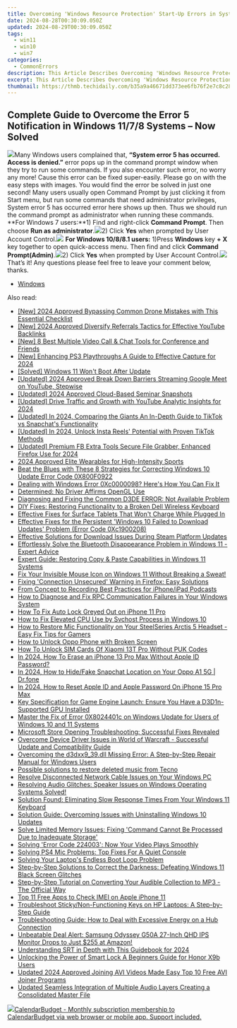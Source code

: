 ```yaml
---
title: Overcoming 'Windows Resource Protection' Start-Up Errors in System File Checker Scans
date: 2024-08-28T00:30:09.050Z
updated: 2024-08-29T00:30:09.050Z
tags:
  - win11
  - win10
  - win7
categories:
  - CommonErrors
description: This Article Describes Overcoming 'Windows Resource Protection' Start-Up Errors in System File Checker Scans
excerpt: This Article Describes Overcoming 'Windows Resource Protection' Start-Up Errors in System File Checker Scans
thumbnail: https://thmb.techidaily.com/b35a9a46671dd373ee6fb76f2e7c8c289a52fdab2f2b7f6dd74a2f0921700773.jpg
---
```


## Complete Guide to Overcome the Error 5 Notification in Windows 11/7/8 Systems – Now Solved

![](https://images.drivereasy.com/wp-content/uploads/2017/05/1-21.jpg)Many Windows users complained that,   **“System error 5 has occurred. Access is denied.”** error pops up in the command prompt window when they try to run some commands. If you also encounter such error, no worry any more! Cause this error can be fixed super-easily. Please go on with the easy steps with images. You would find the error be solved in just one second! Many users usually open Command Prompt by just clicking it from Start menu, but run some commands that need  administrator privileges, System error 5 has occurred error here shows up then. Thus we should run the command prompt as administrator when running these commands. **For Windows 7 users:**1) Find and right-click **Command Prompt**. Then choose **Run as administrator**.![](https://images.drivereasy.com/wp-content/uploads/2017/05/2-23.jpg)2) Click **Yes** when prompted by User Account Control.![](https://images.drivereasy.com/wp-content/uploads/2017/05/5-18.jpg) **For Windows 10/8/8.1 users:** 1)Press **Windows** key **\+** **X** key together to open quick-access menu. Then find and click **Command Prompt(Admin)**.![](https://images.drivereasy.com/wp-content/uploads/2017/05/3-22.jpg)2) Click **Yes** when prompted by User Account Control.![](https://images.drivereasy.com/wp-content/uploads/2017/05/4-26.jpg)That’s it! Any questions please feel free to leave your comment below, thanks.

* [Windows](https://tools.techidaily.com/drivereasy/download/)

<ins class="adsbygoogle"
     style="display:block"
     data-ad-format="autorelaxed"
     data-ad-client="ca-pub-7571918770474297"
     data-ad-slot="1223367746"></ins>



<ins class="adsbygoogle"
     style="display:block"
     data-ad-client="ca-pub-7571918770474297"
     data-ad-slot="8358498916"
     data-ad-format="auto"
     data-full-width-responsive="true"></ins>

<span class="atpl-alsoreadstyle">Also read:</span>
<div><ul>
<li><a href="https://vp-tips.techidaily.com/new-2024-approved-bypassing-common-drone-mistakes-with-this-essential-checklist/"><u>[New] 2024 Approved  Bypassing Common Drone Mistakes with This Essential Checklist</u></a></li>
<li><a href="https://youtube-sure.techidaily.com/024-approved-diversify-referrals-tactics-for-effective-youtube-backlinks/"><u>[New] 2024 Approved  Diversify Referrals  Tactics for Effective YouTube Backlinks</u></a></li>
<li><a href="https://on-screen-recording.techidaily.com/new-8-best-multiple-video-call-and-chat-tools-for-conference-and-friends/"><u>[New] 8 Best Multiple Video Call & Chat Tools for Conference and Friends</u></a></li>
<li><a href="https://screen-sharing-recording.techidaily.com/new-enhancing-ps3-playthroughs-a-guide-to-effective-capture-for-2024/"><u>[New] Enhancing PS3 Playthroughs  A Guide to Effective Capture for 2024</u></a></li>
<li><a href="https://common-error.techidaily.com/solved-windows-11-wont-boot-after-update/"><u>[Solved] Windows 11 Won't Boot After Update</u></a></li>
<li><a href="https://facebook-video-share.techidaily.com/updated-2024-approved-break-down-barriers-streaming-google-meet-on-youtube-stepwise/"><u>[Updated] 2024 Approved  Break Down Barriers  Streaming Google Meet on YouTube, Stepwise</u></a></li>
<li><a href="https://screen-capture.techidaily.com/updated-2024-approved-cloud-based-seminar-snapshots/"><u>[Updated] 2024 Approved  Cloud-Based Seminar Snapshots</u></a></li>
<li><a href="https://facebook-record-videos.techidaily.com/updated-drive-traffic-and-growth-with-youtube-analytic-insights-for-2024/"><u>[Updated] Drive Traffic and Growth with YouTube Analytic Insights for 2024</u></a></li>
<li><a href="https://snapchat-videos.techidaily.com/updated-in-2024-comparing-the-giants-an-in-depth-guide-to-tiktok-vs-snapchats-functionality/"><u>[Updated] In 2024, Comparing the Giants  An In-Depth Guide to TikTok vs Snapchat's Functionality</u></a></li>
<li><a href="https://instagram-videos.techidaily.com/updated-in-2024-unlock-insta-reels-potential-with-proven-tiktok-methods/"><u>[Updated] In 2024, Unlock Insta Reels' Potential with Proven TikTok Methods</u></a></li>
<li><a href="https://facebook-videos.techidaily.com/updated-premium-fb-extra-tools-secure-file-grabber-enhanced-firefox-use-for-2024/"><u>[Updated] Premium FB Extra Tools  Secure File Grabber, Enhanced Firefox Use for 2024</u></a></li>
<li><a href="https://fox-blue.techidaily.com/2024-approved-elite-wearables-for-high-intensity-sports/"><u>2024 Approved  Elite Wearables for High-Intensity Sports</u></a></li>
<li><a href="https://win-howtos.techidaily.com/beat-the-blues-with-these-8-strategies-for-correcting-windows-10-update-error-code-0x800f0922/"><u>Beat the Blues with These 8 Strategies for Correcting Windows 10 Update Error Code 0X800F0922</u></a></li>
<li><a href="https://win-howtos.techidaily.com/dealing-with-windows-error-0xc0000098-heres-how-you-can-fix-it/"><u>Dealing with Windows Error 0Xc0000098? Here's How You Can Fix It</u></a></li>
<li><a href="https://win-howtos.techidaily.com/determined-no-driver-affirms-opengl-use/"><u>Determined: No Driver Affirms OpenGL Use</u></a></li>
<li><a href="https://win-howtos.techidaily.com/diagnosing-and-fixing-the-common-d3de-error-not-available-problem/"><u>Diagnosing and Fixing the Common D3DE ERROR: Not Available Problem</u></a></li>
<li><a href="https://win-howtos.techidaily.com/diy-fixes-restoring-functionality-to-a-broken-dell-wireless-keyboard/"><u>DIY Fixes: Restoring Functionality to a Broken Dell Wireless Keyboard</u></a></li>
<li><a href="https://win-howtos.techidaily.com/effective-fixes-for-surface-tablets-that-wont-charge-while-plugged-in/"><u>Effective Fixes for Surface Tablets That Won't Charge While Plugged In</u></a></li>
<li><a href="https://win-howtos.techidaily.com/effective-fixes-for-the-persistent-windows-10-failed-to-download-updates-problem-error-code-0xc1900208/"><u>Effective Fixes for the Persistent 'Windows 10 Failed to Download Updates' Problem (Error Code 0Xc1900208)</u></a></li>
<li><a href="https://win-howtos.techidaily.com/effective-solutions-for-download-issues-during-steam-platform-updates/"><u>Effective Solutions for Download Issues During Steam Platform Updates</u></a></li>
<li><a href="https://win-howtos.techidaily.com/effortlessly-solve-the-bluetooth-disappearance-problem-in-windows-11-expert-advice/"><u>Effortlessly Solve the Bluetooth Disappearance Problem in Windows 11 - Expert Advice</u></a></li>
<li><a href="https://win-howtos.techidaily.com/expert-guide-restoring-copy-and-paste-capabilities-in-windows-11-systems/"><u>Expert Guide: Restoring Copy & Paste Capabilities in Windows 11 Systems</u></a></li>
<li><a href="https://win-howtos.techidaily.com/fix-your-invisible-mouse-icon-on-windows-11-without-breaking-a-sweat/"><u>Fix Your Invisible Mouse Icon on Windows 11 Without Breaking a Sweat!</u></a></li>
<li><a href="https://win-howtos.techidaily.com/fixing-connection-unsecured-warning-in-firefox-easy-solutions/"><u>Fixing 'Connection Unsecured' Warning in Firefox: Easy Solutions</u></a></li>
<li><a href="https://extra-information.techidaily.com/from-concept-to-recording-best-practices-for-iphoneipad-podcasts/"><u>From Concept to Recording  Best Practices for iPhone/iPad Podcasts</u></a></li>
<li><a href="https://win-howtos.techidaily.com/how-to-diagnose-and-fix-rpc-communication-failures-in-your-windows-system/"><u>How to Diagnose and Fix RPC Communication Failures in Your Windows System</u></a></li>
<li><a href="https://ios-unlock.techidaily.com/how-to-fix-auto-lock-greyed-out-on-iphone-11-pro-by-drfone-ios/"><u>How To Fix Auto Lock Greyed Out on iPhone 11 Pro</u></a></li>
<li><a href="https://win-howtos.techidaily.com/how-to-fix-elevated-cpu-use-by-svchost-process-in-windows-10/"><u>How to Fix Elevated CPU Use by Svchost Process in Windows 10</u></a></li>
<li><a href="https://win-howtos.techidaily.com/how-to-restore-mic-functionality-on-your-steelseries-arctis-5-headset-easy-fix-tips-for-gamers/"><u>How to Restore Mic Functionality on Your SteelSeries Arctis 5 Headset - Easy Fix Tips for Gamers</u></a></li>
<li><a href="https://easy-unlock-android.techidaily.com/how-to-unlock-oppo-phone-with-broken-screen-by-drfone-android/"><u>How to Unlock Oppo Phone with Broken Screen</u></a></li>
<li><a href="https://sim-unlock.techidaily.com/how-to-unlock-sim-cards-of-xiaomi-13t-pro-without-puk-codes-by-drfone-android/"><u>How To Unlock SIM Cards Of Xiaomi 13T Pro Without PUK Codes</u></a></li>
<li><a href="https://apple-account.techidaily.com/in-2024-how-to-erase-an-iphone-13-pro-max-without-apple-id-password-by-drfone-ios/"><u>In 2024, How To Erase an iPhone 13 Pro Max Without Apple ID Password?</u></a></li>
<li><a href="https://location-social.techidaily.com/in-2024-how-to-hidefake-snapchat-location-on-your-oppo-a1-5g-drfone-by-drfone-virtual-android/"><u>In 2024, How to Hide/Fake Snapchat Location on Your Oppo A1 5G | Dr.fone</u></a></li>
<li><a href="https://apple-account.techidaily.com/in-2024-how-to-reset-apple-id-and-apple-password-on-iphone-15-pro-max-by-drfone-ios/"><u>In 2024, How to Reset Apple ID and Apple Password On iPhone 15 Pro Max</u></a></li>
<li><a href="https://win-howtos.techidaily.com/key-specification-for-game-engine-launch-ensure-you-have-a-d3d1n-supported-gpu-installed/"><u>Key Specification for Game Engine Launch: Ensure You Have a D3D1n-Supported GPU Installed</u></a></li>
<li><a href="https://win-howtos.techidaily.com/master-the-fix-of-error-0x8024401c-on-windows-update-for-users-of-windows-10-and-11-systems/"><u>Master the Fix of Error 0X8024401c on Windows Update for Users of Windows 10 and 11 Systems</u></a></li>
<li><a href="https://win-howtos.techidaily.com/microsoft-store-opening-troubleshooting-successful-fixes-revealed/"><u>Microsoft Store Opening Troubleshooting: Successful Fixes Revealed</u></a></li>
<li><a href="https://win-howtos.techidaily.com/overcome-device-driver-issues-in-world-of-warcraft-successful-update-and-compatibility-guide/"><u>Overcome Device Driver Issues in World of Warcraft - Successful Update and Compatibility Guide</u></a></li>
<li><a href="https://win-howtos.techidaily.com/overcoming-the-d3dxx939dll-missing-error-a-step-by-step-repair-manual-for-windows-users/"><u>Overcoming the d3dxx9_39.dll Missing Error: A Step-by-Step Repair Manual for Windows Users</u></a></li>
<li><a href="https://review-topics.techidaily.com/possible-solutions-to-restore-deleted-music-from-tecno-by-fonelab-android-recover-music/"><u>Possible solutions to restore deleted music from Tecno</u></a></li>
<li><a href="https://win-howtos.techidaily.com/resolve-disconnected-network-cable-issues-on-your-windows-pc/"><u>Resolve Disconnected Network Cable Issues on Your Windows PC</u></a></li>
<li><a href="https://win-howtos.techidaily.com/1723207629009-resolving-audio-glitches-speaker-issues-on-windows-operating-systems-solved/"><u>Resolving Audio Glitches: Speaker Issues on Windows Operating Systems Solved!</u></a></li>
<li><a href="https://win-howtos.techidaily.com/solution-found-eliminating-slow-response-times-from-your-windows-11-keyboard/"><u>Solution Found: Eliminating Slow Response Times From Your Windows 11 Keyboard</u></a></li>
<li><a href="https://win-howtos.techidaily.com/solution-guide-overcoming-issues-with-uninstalling-windows-10-updates/"><u>Solution Guide: Overcoming Issues with Uninstalling Windows 10 Updates</u></a></li>
<li><a href="https://win-howtos.techidaily.com/solve-limited-memory-issues-fixing-command-cannot-be-processed-due-to-inadequate-storage/"><u>Solve Limited Memory Issues: Fixing 'Command Cannot Be Processed Due to Inadequate Storage'</u></a></li>
<li><a href="https://win-howtos.techidaily.com/1723210599306-solving-error-code-224003-now-your-video-plays-smoothly/"><u>Solving 'Error Code 224003': Now Your Video Plays Smoothly</u></a></li>
<li><a href="https://win-howtos.techidaily.com/solving-ps4-mic-problems-top-fixes-for-a-quiet-console/"><u>Solving PS4 Mic Problems: Top Fixes For A Quiet Console</u></a></li>
<li><a href="https://win-howtos.techidaily.com/solving-your-laptops-endless-boot-loop-problem/"><u>Solving Your Laptop's Endless Boot Loop Problem</u></a></li>
<li><a href="https://win-howtos.techidaily.com/step-by-step-solutions-to-correct-the-darkness-defeating-windows-11-black-screen-glitches/"><u>Step-by-Step Solutions to Correct the Darkness: Defeating Windows 11 Black Screen Glitches</u></a></li>
<li><a href="https://eaxpv-info.techidaily.com/step-by-step-tutorial-on-converting-your-audible-collection-to-mp3-the-official-way/"><u>Step-by-Step Tutorial on Converting Your Audible Collection to MP3 - The Official Way</u></a></li>
<li><a href="https://sim-unlock.techidaily.com/top-11-free-apps-to-check-imei-on-apple-iphone-11-by-drfone-ios/"><u>Top 11 Free Apps to Check IMEI on Apple iPhone 11</u></a></li>
<li><a href="https://win-howtos.techidaily.com/troubleshoot-stickynon-functioning-keys-on-hp-laptops-a-step-by-step-guide/"><u>Troubleshoot Sticky/Non-Functioning Keys on HP Laptops: A Step-by-Step Guide</u></a></li>
<li><a href="https://win-howtos.techidaily.com/troubleshooting-guide-how-to-deal-with-excessive-energy-on-a-hub-connection/"><u>Troubleshooting Guide: How to Deal with Excessive Energy on a Hub Connection</u></a></li>
<li><a href="https://hardware-help.techidaily.com/unbeatable-deal-alert-samsung-odyssey-g50a-27-inch-qhd-ips-monitor-drops-to-just-255-at-amazon/"><u>Unbeatable Deal Alert: Samsung Odyssey G50A 27-Inch QHD IPS Monitor Drops to Just $255 at Amazon!</u></a></li>
<li><a href="https://some-guidance.techidaily.com/understanding-srt-in-depth-with-this-guidebook-for-2024/"><u>Understanding SRT in Depth with This Guidebook for 2024</u></a></li>
<li><a href="https://easy-unlock-android.techidaily.com/unlocking-the-power-of-smart-lock-a-beginners-guide-for-honor-x9b-users-by-drfone-android/"><u>Unlocking the Power of Smart Lock A Beginners Guide for Honor X9b Users</u></a></li>
<li><a href="https://smart-video-editing.techidaily.com/updated-2024-approved-joining-avi-videos-made-easy-top-10-free-avi-joiner-programs/"><u>Updated 2024 Approved Joining AVI Videos Made Easy Top 10 Free AVI Joiner Programs</u></a></li>
<li><a href="https://sound-tweaking.techidaily.com/updated-seamless-integration-of-multiple-audio-layers-creating-a-consolidated-master-file/"><u>Updated Seamless Integration of Multiple Audio Layers Creating a Consolidated Master File</u></a></li>
</ul></div>

<!-- affiliate ads begin -->
<a href="https://secure.2checkout.com/order/checkout.php?PRODS=37701530&QTY=1&AFFILIATE=108875&CART=1"><img src="https://secure.avangate.com/images/merchant/6fe0c81e3f9438db11ebbfba6c5ce460/products/copy_cbLogo_with_text_blue.png" border="0">CalendarBudget - Monthly subscription membership to CalendarBudget via web browser or mobile app. Support included. </a>
<!-- affiliate ads end -->